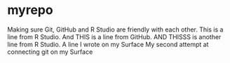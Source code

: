 # myrepo
Making sure Git, GitHub and R Studio are friendly with each other.
This is a line from R Studio.
And THIS is a line from GitHub.
AND THISSS is another line from R Studio.
A line I wrote on my Surface
My second attempt at connecting git on my Surface
